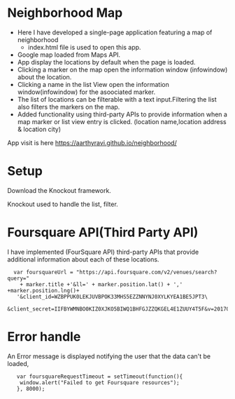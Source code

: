 # Neighborhood Map
  * Here I have developed a single-page application featuring a map of neighborhood
     * index.html file is used to open this app.
  * Google map loaded from Maps API.
  * App display the locations by default when the page is loaded.
  * Clicking a marker on the map open the information window (infowindow) about the location.
  * Clicking a name in the list View open the information window(infowindow) for the asoociated marker.
  * The list of locations can be filterable with a text input.Filtering the list also filters the markers on the map. 
  * Added functionality using third-party APIs to provide information when a map marker or list view entry is clicked.
    (location name,location address & location city)
 
App visit is here <https://aarthyravi.github.io/neighborhood/> 

# Setup
Download the Knockout framework. 

Knockout used to handle the list, filter.

# Foursquare API(Third Party API)
  I have implemented (FourSquare API) third-party APIs that provide additional information about each of these locations.
  
      var foursquareUrl = "https://api.foursquare.com/v2/venues/search?query="
        + marker.title +'&ll=' + marker.position.lat() + ',' +marker.position.lng()+
       '&client_id=WZBPPUK0LEKJUVBPOK33MHS5EZZNNYNJ0XYLKYEA1BE5JPT3\
        &client_secret=IIFBYWMNBO0KIZ0XJKO5BIWQ1BHFGJZZQKGEL4E1ZUUY4T5F&v=20170711';
  
# Error handle
  An Error message is displayed notifying the user that the data can't be loaded,  
  
       var foursquareRequestTimeout = setTimeout(function(){
        window.alert("Failed to get Foursquare resources");
       }, 8000);
